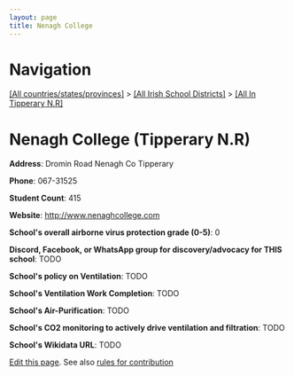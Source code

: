 ```yaml
---
layout: page
title: Nenagh College
---
```

# Navigation

[[All countries/states/provinces]](../../..) > [[All Irish School Districts]](../..) > [[All In Tipperary N.R]](..)

# Nenagh College (Tipperary N.R)

**Address**: Dromin Road Nenagh Co Tipperary

**Phone**: 067-31525

**Student Count**: 415

**Website**: <http://www.nenaghcollege.com>

**School's overall airborne virus protection grade (0-5)**: 0

**Discord, Facebook, or WhatsApp group for discovery/advocacy for THIS school**: TODO

**School's policy on Ventilation**: TODO

**School's Ventilation Work Completion**: TODO

**School's Air-Purification**: TODO

**School's CO2 monitoring to actively drive ventilation and filtration**: TODO

**School's Wikidata URL**: TODO


[Edit this page](https://github.com/ventilate-schools/Ireland/edit/main/./Tipperary_N.R/Nenagh_College.md). See also [rules for contribution](../../../contribution-rules/)